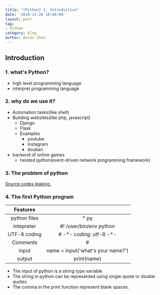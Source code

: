 ```yaml
---
title: "[Python] 1. Introduction"
date: '2018-11-26 10:00:00'
layout: post
tag:
- Python
category: blog
author: Anran Zhou
---
```


## Introduction
### 1. what's Python?
* high level programming language
* interpret programming language

### 2. why do we use it?
* Automation tasks(like shell)
* Building websites(like php, javascript)
	* Django
	* Flask
	* Examples
		* youtube
		* instagram
		* douban
* backend of online games
	* twisted python(event-driven network programming framework)


### 3. The problem of python
[Source codes leaking.](https://stackoverflow.com/questions/261638/how-do-i-protect-python-code)


### 4. The first Python program

|Features||
|:---:|:---:|
|python files|*.py|
|intepreter|#! /user/bin/env python|
|UTF-8 coding|# -\*- coding: utf-8 -\*-|
|Comments|#|
|input|name = input('what's your name?')|
|output|print(name)|


* The input of python is a string type variable
* The string in python can be represented using single quote or double quotes
* The comma in the print function represent blank spaces.